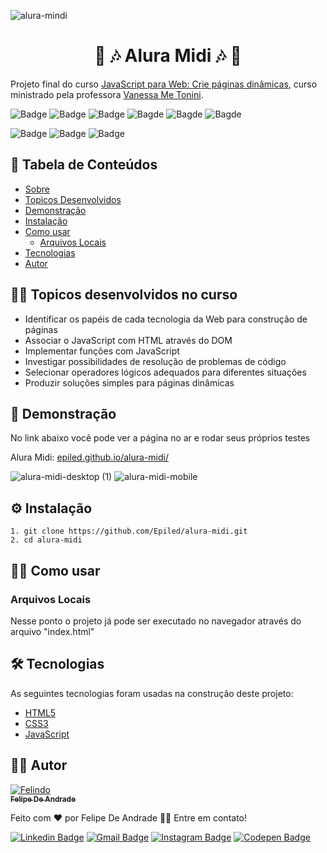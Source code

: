 ![alura-mindi](https://github.com/Epiled/Alura-Midi----JavaScript-para-Web-Crie-p-ginas-din-micas/assets/55258483/002a694e-d6c9-4c5a-8e36-3e8a18090c30)

<h1 align="center" id="sobre">🔴 🎶 Alura Midi 🎶 🔴</h1>

<p>
  Projeto final do curso <a target="_blank" href="https://cursos.alura.com.br/course/javascript-web-paginas-dinamicas">JavaScript para Web: Crie páginas dinâmicas</a>, curso ministrado pela professora 
  <a target="_blank" href="https://www.linkedin.com/in/vanessametonini/">Vanessa Me Tonini</a>.
</p>

![Badge](https://img.shields.io/github/last-commit/Epiled/alura-midi?style=for-the-badge)
![Badge](https://img.shields.io/github/languages/code-size/Epiled/alura-midi?style=for-the-badge)
![Badge](https://img.shields.io/github/languages/count/Epiled/alura-midi?style=for-the-badge)
![Bagde](https://img.shields.io/badge/repo%20status-Beta-cyan?style=for-the-badge)
![Bagde](https://img.shields.io/github/v/release/epiled/alura-midi?style=for-the-badge)
![Bagde](https://img.shields.io/github/license/Epiled/alura-midi?style=for-the-badge)

![Badge](https://img.shields.io/badge/-HTML5-E34F26?style=for-the-badge&logo=html5&logoColor=white)
![Badge](https://img.shields.io/badge/-CSS3-1572B6?style=for-the-badge&logo=css3&logoColor=white)
![Badge](https://img.shields.io/badge/-JS-F7DF1E?style=for-the-badge&logo=javascript&logoColor=black)

<h2> 📑 Tabela de Conteúdos </h2>

<!--ts-->
   * [Sobre](#sobre)
   * [Topicos Desenvolvidos](#topicos-curso)
   * [Demonstração](#demonstracao)
   * [Instalação](#instalacao)
   * [Como usar](#como-usar)
      * [Arquivos Locais](#arquivos_locais)
   * [Tecnologias](#tecnologias)
   * [Autor](#autor)
<!--te-->

<h2 id="topicos-curso"> 👩‍🏫 Topicos desenvolvidos no curso </h2>

<!--ts-->
  * Identificar os papéis de cada tecnologia da Web para construção de páginas
  * Associar o JavaScript com HTML através do DOM
  * Implementar funções com JavaScript
  * Investigar possibilidades de resolução de problemas de código
  * Selecionar operadores lógicos adequados para diferentes situações
  * Produzir soluções simples para páginas dinâmicas
<!--te-->

<h2 id="demonstracao"> 👀 Demonstração </h2>

<p>No link abaixo você pode ver a página no ar e rodar seus próprios testes</p>
<p>Alura Midi: <a href="epiled.github.io/alura-midi/">epiled.github.io/alura-midi/</a></p>

![alura-midi-desktop (1)](https://github.com/Epiled/Alura-Midi----JavaScript-para-Web-Crie-p-ginas-din-micas/assets/55258483/6232d3c2-248a-49c3-b611-c6a29693054d)
![alura-midi-mobile](https://github.com/Epiled/Alura-Midi----JavaScript-para-Web-Crie-p-ginas-din-micas/assets/55258483/7e7b8476-5e95-43e2-81b2-f4d5fc5867fa)

<h2 id="instalacao"> ⚙ Instalação </h2>

```
1. git clone https://github.com/Epiled/alura-midi.git
2. cd alura-midi
```

<h2 id="como-usar"> 👩‍🏫 Como usar </h2>

<h3 id="arquivos_locais">Arquivos Locais</h3>
<p>Nesse ponto o projeto já pode ser executado no navegador através do arquivo "index.html"</p>

<h2 id="tecnologias"> 🛠 Tecnologias </h2>

As seguintes tecnologias foram usadas na construção deste projeto:

<ul>
  <li><a href="https://www.w3schools.com/html/default.asp" target="_blank">HTML5</a></li>
  <li><a href="https://www.w3schools.com/css/default.asp" target="_blank">CSS3</a></li>
  <li><a href="https://www.w3schools.com/js/default.asp" target="_blank">JavaScript</a></li>
</ul>

<h2 id="autor"> 👨‍💻 Autor </h2>

<a href="https://github.com/Epiled">

![Felindo](https://user-images.githubusercontent.com/55258483/178338085-2cea8bf2-6d0c-409a-9d0e-23359b7d303e.png)
 <br />
 <sub><b>Felipe De Andrade</b></sub></a>

Feito com ❤️ por Felipe De Andrade 👋🏽 Entre em contato!

[![Linkedin Badge](https://img.shields.io/badge/-Felipe-blue?style=flat-square&logo=Linkedin&logoColor=white&link=https://www.linkedin.com/in/fademendonca/)](https://www.linkedin.com/in/fademendonca/)
[![Gmail Badge](https://img.shields.io/badge/-felipe.deam98@gmail.com-c14438?style=flat-square&logo=Gmail&logoColor=white&link=mailto:felipe.deam98@gmail.com)](mailto:felipe.deam98@gmail.com)
[![Instagram Badge](https://img.shields.io/badge/-Instagram-e4405f?style=flat-square&logo=Instagram&logoColor=white&link=https://www.instagram.com/felipe.deam/)](https://www.instagram.com/felipe.deam/)
[![Codepen Badge](https://img.shields.io/badge/-Codepen-000000?style=flat-square&logo=Codepen&logoColor=white&link=https://codepen.io/epiled)](https://codepen.io/epiled)
